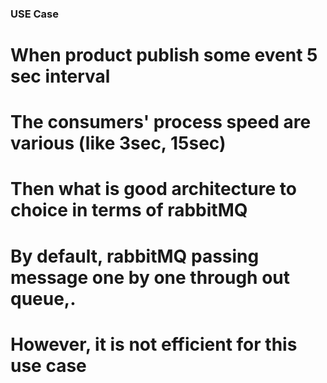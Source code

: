 ### USE Case

# When product publish some event 5 sec interval

# The consumers' process speed are various (like 3sec, 15sec)

# Then what is good architecture to choice in terms of rabbitMQ

# By default, rabbitMQ passing message one by one through out queue,.

# However, it is not efficient for this use case
